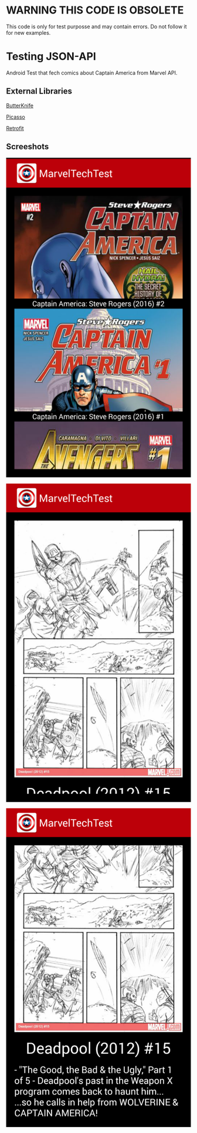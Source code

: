 # WARNING THIS CODE IS OBSOLETE
This code is only for test purposse and may contain errors.
Do not follow it for new examples.

# Testing JSON-API

Android Test that fech comics about Captain America from Marvel API.

## External Libraries

[ButterKnife](http://jakewharton.github.io/butterknife/)

[Picasso](http://square.github.io/picasso)

[Retrofit](http://square.github.io/retrofit/)

## Screeshots

![MainActivity](https://raw.githubusercontent.com/adalpari/MarvelTechTest/master/sreenshots/1.png)

![DetailActivity1](https://raw.githubusercontent.com/adalpari/MarvelTechTest/master/sreenshots/2.png)

![DetailActivity2](https://raw.githubusercontent.com/adalpari/MarvelTechTest/master/sreenshots/3.png)
